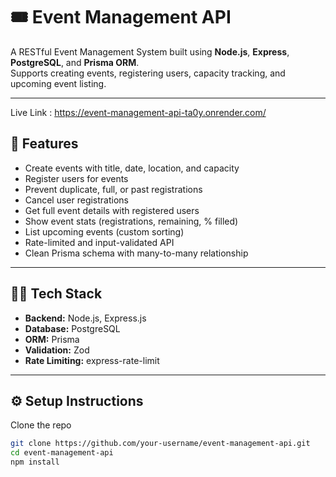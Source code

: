 # 🎟️ Event Management API

A RESTful Event Management System built using **Node.js**, **Express**, **PostgreSQL**, and **Prisma ORM**.  
Supports creating events, registering users, capacity tracking, and upcoming event listing.

---

Live Link : https://event-management-api-ta0y.onrender.com/

## 🚀 Features

- Create events with title, date, location, and capacity
- Register users for events
- Prevent duplicate, full, or past registrations
- Cancel user registrations
- Get full event details with registered users
- Show event stats (registrations, remaining, % filled)
- List upcoming events (custom sorting)
- Rate-limited and input-validated API
- Clean Prisma schema with many-to-many relationship

---

## 🧑‍💻 Tech Stack

- **Backend:** Node.js, Express.js
- **Database:** PostgreSQL
- **ORM:** Prisma
- **Validation:** Zod
- **Rate Limiting:** express-rate-limit

---

## ⚙️ Setup Instructions

 Clone the repo

```bash
git clone https://github.com/your-username/event-management-api.git
cd event-management-api
npm install
